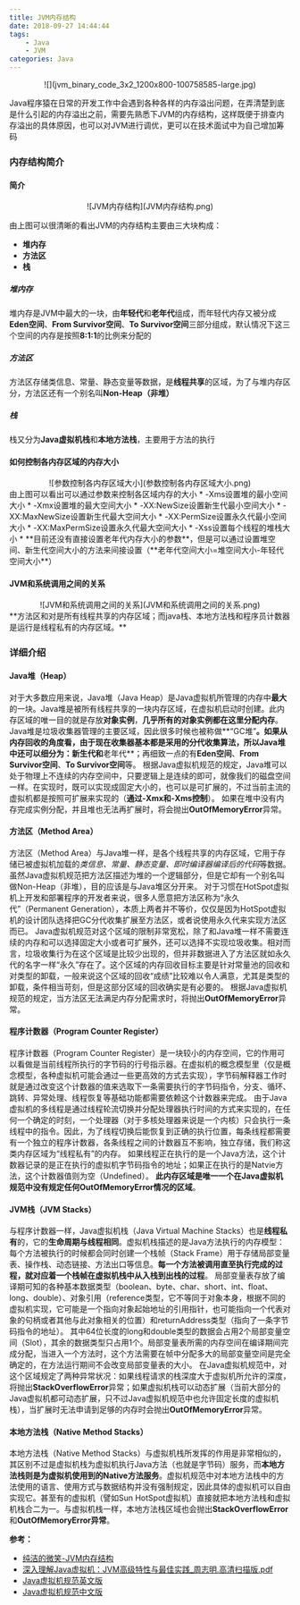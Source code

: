 ```yaml
---
title: JVM内存结构
date: 2018-09-27 14:44:44
tags:
    - Java
    - JVM
categories: Java
---
```


<center>![](jvm_binary_code_3x2_1200x800-100758585-large.jpg)</center>


Java程序猿在日常的开发工作中会遇到各种各样的内存溢出问题，在弄清楚到底是什么引起的内存溢出之前，需要先熟悉下JVM的内存结构，这样既便于排查内存溢出的具体原因，也可以对JVM进行调优，更可以在技术面试中为自己增加筹码
### 内存结构简介
#### 简介
<center>![JVM内存结构](JVM内存结构.png)</center>

由上图可以很清晰的看出JVM的内存结构主要由三大块构成：
* **堆内存**
* **方法区**
* **栈**
##### 堆内存
堆内存是JVM中最大的一块，由**年轻代**和**老年代**组成，而年轻代内存又被分成**Eden空间**、**From Survivor空间**、**To Survivor空间**三部分组成，默认情况下这三个空间的内存是按照**8:1:1**的比例来分配的
##### 方法区
方法区存储类信息、常量、静态变量等数据，是**线程共享**的区域，为了与堆内存区分，方法区还有一个别名叫**Non-Heap（非堆）**
##### 栈
栈又分为**Java虚拟机栈**和**本地方法栈**，主要用于方法的执行
#### 如何控制各内存区域的内存大小
<center>![参数控制各内存区域大小](参数控制各内存区域大小.png)</center>
由上图可以看出可以通过参数来控制各区域内存的大小
* -Xms设置堆的最小空间大小
* -Xmx设置堆的最大空间大小
* -XX:NewSize设置新生代最小空间大小
* -XX:MaxNewSize设置新生代最大空间大小
* -XX:PermSize设置永久代最小空间大小
* -XX:MaxPermSize设置永久代最大空间大小
* -Xss设置每个线程的堆栈大小
* **目前还没有直接设置老年代内存大小的参数**，但是可以通过设置堆空间、新生代空间大小的方法来间接设置（**老年代空间大小=堆空间大小-年轻代空间大小**）

#### JVM和系统调用之间的关系

<center>![JVM和系统调用之间的关系](JVM和系统调用之间的关系.png)</center>
**方法区和对是所有线程共享的内存区域；而java栈、本地方法栈和程序员计数器是运行是线程私有的内存区域。**

### 详细介绍
#### Java堆（Heap）
对于大多数应用来说，Java堆（Java Heap）是Java虚拟机所管理的内存中**最大**的一块。Java堆是被所有线程共享的一块内存区域，在虚拟机启动时创建。此内存区域的唯一目的就是存放**对象实例**，**几乎所有的对象实例都在这里分配内存**。
Java堆是垃圾收集器管理的主要区域，因此很多时候也被称做**“GC堆”**。如果从内存回收的角度看，由于现在收集器基本都是采用的分代收集算法，所以Java堆中还可以细分为：**新生代**和**老年代**；再细致一点的有**Eden空间**、**From Survivor空间**、**To Survivor空间**等。
根据Java虚拟机规范的规定，Java堆可以处于物理上不连续的内存空间中，只要逻辑上是连续的即可，就像我们的磁盘空间一样。在实现时，既可以实现成固定大小的，也可以是可扩展的，不过当前主流的虚拟机都是按照可扩展来实现的（**通过-Xmx和-Xms控制**）。
如果在堆中没有内存完成实例分配，并且堆也无法再扩展时，将会抛出**OutOfMemoryError**异常。
#### 方法区（Method Area）
方法区（Method Area）与Java堆一样，是各个线程共享的内存区域，它用于存储已被虚拟机加载的*类信息、常量、静态变量、即时编译器编译后的代码*等数据。虽然Java虚拟机规范把方法区描述为堆的一个逻辑部分，但是它却有一个别名叫做Non-Heap（非堆），目的应该是与Java堆区分开来。
对于习惯在HotSpot虚拟机上开发和部署程序的开发者来说，很多人愿意把方法区称为“永久代”（Permanent Generation），本质上两者并不等价，仅仅是因为HotSpot虚拟机的设计团队选择把GC分代收集扩展至方法区，或者说使用永久代来实现方法区而已。
Java虚拟机规范对这个区域的限制非常宽松，除了和Java堆一样不需要连续的内存和可以选择固定大小或者可扩展外，还可以选择不实现垃圾收集。相对而言，垃圾收集行为在这个区域是比较少出现的，但并非数据进入了方法区就如永久代的名字一样“永久”存在了。这个区域的内存回收目标主要是针对常量池的回收和对类型的卸载，一般来说这个区域的回收“成绩”比较难以令人满意，尤其是类型的卸载，条件相当苛刻，但是这部分区域的回收确实是有必要的。
根据Java虚拟机规范的规定，当方法区无法满足内存分配需求时，将抛出**OutOfMemoryError**异常。 
#### 程序计数器（Program Counter Register）
程序计数器（Program Counter Register）是一块较小的内存空间，它的作用可以看做是当前线程所执行的字节码的行号指示器。在虚拟机的概念模型里（仅是概念模型，各种虚拟机可能会通过一些更高效的方式去实现），字节码解释器工作时就是通过改变这个计数器的值来选取下一条需要执行的字节码指令，分支、循环、跳转、异常处理、线程恢复等基础功能都需要依赖这个计数器来完成。 
由于Java虚拟机的多线程是通过线程轮流切换并分配处理器执行时间的方式来实现的，在任何一个确定的时刻，一个处理器（对于多核处理器来说是一个内核）只会执行一条线程中的指令。因此，为了线程切换后能恢复到正确的执行位置，每条线程都需要有一个独立的程序计数器，各条线程之间的计数器互不影响，独立存储，我们称这类内存区域为“线程私有”的内存。 
如果线程正在执行的是一个Java方法，这个计数器记录的是正在执行的虚拟机字节码指令的地址；如果正在执行的是Natvie方法，这个计数器值则为空（Undefined）。
**此内存区域是唯一一个在Java虚拟机规范中没有规定任何OutOfMemoryError情况的区域**。
#### JVM栈（JVM Stacks）
与程序计数器一样，Java虚拟机栈（Java Virtual Machine Stacks）也是**线程私有**的，它的**生命周期与线程相同**。虚拟机栈描述的是Java方法执行的内存模型：每个方法被执行的时候都会同时创建一个栈帧（Stack Frame）用于存储局部变量表、操作栈、动态链接、方法出口等信息。**每一个方法被调用直至执行完成的过程，就对应着一个栈帧在虚拟机栈中从入栈到出栈的过程**。
局部变量表存放了编译期可知的各种基本数据类型（boolean、byte、char、short、int、float、long、double）、对象引用（reference类型，它不等同于对象本身，根据不同的虚拟机实现，它可能是一个指向对象起始地址的引用指针，也可能指向一个代表对象的句柄或者其他与此对象相关的位置）和returnAddress类型（指向了一条字节码指令的地址）。
其中64位长度的long和double类型的数据会占用2个局部变量空间（Slot），其余的数据类型只占用1个。局部变量表所需的内存空间在编译期间完成分配，当进入一个方法时，这个方法需要在帧中分配多大的局部变量空间是完全确定的，在方法运行期间不会改变局部变量表的大小。
在Java虚拟机规范中，对这个区域规定了两种异常状况：如果线程请求的栈深度大于虚拟机所允许的深度，将抛出**StackOverflowError**异常；如果虚拟机栈可以动态扩展（当前大部分的Java虚拟机都可动态扩展，只不过Java虚拟机规范中也允许固定长度的虚拟机栈），当扩展时无法申请到足够的内存时会抛出**OutOfMemoryError**异常。
#### 本地方法栈（Native Method Stacks）
本地方法栈（Native Method Stacks）与虚拟机栈所发挥的作用是非常相似的，其区别不过是虚拟机栈为虚拟机执行Java方法（也就是字节码）服务，而**本地方法栈则是为虚拟机使用到的Native方法服务**。虚拟机规范中对本地方法栈中的方法使用的语言、使用方式与数据结构并没有强制规定，因此具体的虚拟机可以自由实现它。甚至有的虚拟机（譬如Sun HotSpot虚拟机）直接就把本地方法栈和虚拟机栈合二为一。与虚拟机栈一样，本地方法栈区域也会抛出**StackOverflowError**和**OutOfMemoryError异常**。

**参考：**
* [纯洁的微笑-JVM内存结构](http://www.cnblogs.com/ityouknow/p/5610232.html#3629661)
* [深入理解Java虚拟机：JVM高级特性与最佳实践_周志明.高清扫描版.pdf](http://download.csdn.net/detail/ityouknow/9557109)
* [Java虚拟机规范英文版](https://docs.oracle.com/javase/specs/jvms/se8/html/index.html)
* [Java虚拟机规范中文版](https://github.com/waylau/java-virtual-machine-specification)






